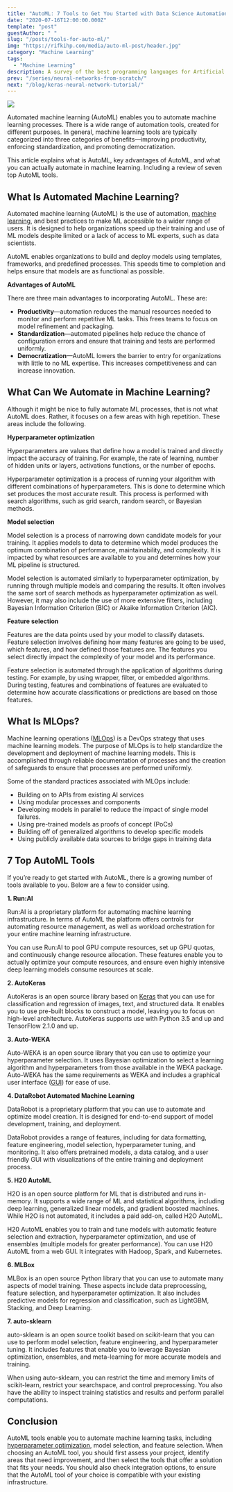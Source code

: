 ```yaml
---
title: "AutoML: 7 Tools to Get You Started with Data Science Automation"
date: "2020-07-16T12:00:00.000Z"
template: "post"
guestAuthor: " "
slug: "/posts/tools-for-auto-ml/"
img: "https://rifkihp.com/media/auto-ml-post/header.jpg"
category: "Machine Learning"
tags:
  - "Machine Learning"
description: A survey of the best programming languages for Artificial Intelligence and Machine Learning.
prev: "/series/neural-networks-from-scratch/"
next: "/blog/keras-neural-network-tutorial/"
---
```


![](./media-link/auto-ml-post/header.jpg)


Automated machine learning (AutoML) enables you to automate machine learning processes. There is a wide range of automation tools, created for different purposes. In general, machine learning tools are typically categorized into three categories of benefits—improving productivity, enforcing standardization, and promoting democratization.

This article explains what is AutoML, key advantages of AutoML, and what you can actually automate in machine learning. Including a review of seven top AutoML tools.


## What Is Automated Machine Learning?

Automated machine learning (AutoML) is the use of automation, [machine learning](/tag/machine-learning/), and best practices to make ML accessible to a wider range of users. It is designed to help organizations speed up their training and use of ML models despite limited or a lack of access to ML experts, such as data scientists.

AutoML enables organizations to build and deploy models using templates, frameworks, and predefined processes. This speeds time to completion and helps ensure that models are as functional as possible.

**Advantages of AutoML**

There are three main advantages to incorporating AutoML. These are:

*   **Productivity**—automation reduces the manual resources needed to monitor and perform repetitive ML tasks. This frees teams to focus on model refinement and packaging.
*   **Standardization**—automated pipelines help reduce the chance of configuration errors and ensure that training and tests are performed uniformly.
*   **Democratization**—AutoML lowers the barrier to entry for organizations with little to no ML expertise. This increases competitiveness and can increase innovation.


## What Can We Automate in Machine Learning?

Although it might be nice to fully automate ML processes, that is not what AutoML does. Rather, it focuses on a few areas with high repetition. These areas include the following.

**Hyperparameter optimization**

Hyperparameters are values that define how a model is trained and directly impact the accuracy of training. For example, the rate of learning, number of hidden units or layers, activations functions, or the number of epochs.

Hyperparameter optimization is a process of running your algorithm with different combinations of hyperparameters. This is done to determine which set produces the most accurate result. This process is performed with search algorithms, such as grid search, random search, or Bayesian methods.

**Model selection**

Model selection is a process of narrowing down candidate models for your training. It applies models to data to determine which model produces the optimum combination of performance, maintainability, and complexity. It is impacted by what resources are available to you and determines how your ML pipeline is structured.

Model selection is automated similarly to hyperparameter optimization, by running through multiple models and comparing the results. It often involves the same sort of search methods as hyperparameter optimization as well. However, it may also include the use of more extensive filters, including Bayesian Information Criterion (BIC) or Akaike Information Criterion (AIC).

**Feature selection**

Features are the data points used by your model to classify datasets. Feature selection involves defining how many features are going to be used, which features, and how defined those features are. The features you select directly impact the complexity of your model and its performance.

Feature selection is automated through the application of algorithms during testing. For example, by using wrapper, filter, or embedded algorithms. During testing, features and combinations of features are evaluated to determine how accurate classifications or predictions are based on those features.


## What Is MLOps?

Machine learning operations ([MLOps](https://www.run.ai/guides/machine-learning-operations/)) is a DevOps strategy that uses machine learning models. The purpose of MLOps is to help standardize the development and deployment of machine learning models. This is accomplished through reliable documentation of processes and the creation of safeguards to ensure that processes are performed uniformly.

Some of the standard practices associated with MLOps include:

*   Building on to APIs from existing AI services
*   Using modular processes and components
*   Developing models in parallel to reduce the impact of single model failures.
*   Using pre-trained models as proofs of concept (PoCs)
*   Building off of generalized algorithms to develop specific models
*   Using publicly available data sources to bridge gaps in training data


## 7 Top AutoML Tools

If you’re ready to get started with AutoML, there is a growing number of tools available to you. Below are a few to consider using.

**1. Run:AI**

Run:AI is a proprietary platform for automating machine learning infrastructure. In terms of AutoML the platform offers controls for automating resource management, as well as workload orchestration for your entire machine learning infrastructure.

You can use Run:AI to pool GPU compute resources, set up GPU quotas, and continuously change resource allocation. These features enable you to actually optimize your compute resources, and ensure even highly intensive deep learning models consume resources at scale.

**2. AutoKeras**

AutoKeras is an open source library based on [Keras](https://keras.io/) that you can use for classification and regression of images, text, and structured data. It enables you to use pre-built blocks to construct a model, leaving you to focus on high-level architecture. AutoKeras supports use with Python 3.5 and up and TensorFlow 2.1.0 and up.

**3. Auto-WEKA**

Auto-WEKA is an open source library that you can use to optimize your hyperparameter selection. It uses Bayesian optimization to select a learning algorithm and hyperparameters from those available in the WEKA package. Auto-WEKA has the same requirements as WEKA and includes a graphical user interface ([GUI](https://www.computerhope.com/jargon/g/gui.htm)) for ease of use.

**4. DataRobot Automated Machine Learning**

DataRobot is a proprietary platform that you can use to automate and optimize model creation. It is designed for end-to-end support of model development, training, and deployment.

DataRobot provides a range of features, including for data formatting, feature engineering, model selection, hyperparameter tuning, and monitoring. It also offers pretrained models, a data catalog, and a user friendly GUI with visualizations of the entire training and deployment process.

**5. H20 AutoML**

H2O is an open source platform for ML that is distributed and runs in-memory. It supports a wide range of ML and statistical algorithms, including deep learning, generalized linear models, and gradient boosted machines. While H2O is not automated, it includes a paid add-on, called H2O AutoML.

H20 AutoML enables you to train and tune models with automatic feature selection and extraction, hyperparameter optimization, and use of ensembles (multiple models for greater performance). You can use H20 AutoML from a web GUI. It integrates with Hadoop, Spark, and Kubernetes.

**6. MLBox**

MLBox is an open source Python library that you can use to automate many aspects of model training. These aspects include data preprocessing, feature selection, and hyperparameter optimization. It also includes predictive models for regression and classification, such as LightGBM, Stacking, and Deep Learning.

**7. auto-sklearn**

auto-sklearn is an open source toolkit based on scikit-learn that you can use to perform model selection, feature engineering, and hyperparameter tuning. It includes features that enable you to leverage Bayesian optimization, ensembles, and meta-learning for more accurate models and training.

When using auto-sklearn, you can restrict the time and memory limits of scikit-learn, restrict your searchspace, and control preprocessing. You also have the ability to inspect training statistics and results and perform parallel computations.


## Conclusion

AutoML tools enable you to automate machine learning tasks, including [hyperparameter optimization](https://medium.com/criteo-labs/hyper-parameter-optimization-algorithms-2fe447525903), model selection, and feature selection. When choosing an AutoML tool, you should first assess your project, identify areas that need improvement, and then select the tools that offer a solution that fits your needs. You should also check integration options, to ensure that the AutoML tool of your choice is compatible with your existing infrastructure.
